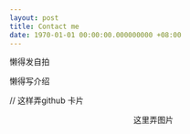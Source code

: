 ```yaml
---
layout: post
title: Contact me
date: 1970-01-01 00:00:00.000000000 +08:00
---
```


懒得发自拍

懒得写介绍

// 这样弄github 卡片
<div class="github-card" data-user="DingSoung" data-width=100% data-height=""></div>

<center>

这里弄图片
<h1>
<a href="https://github.com/DingSoung" class="fa fa-github"></a>
<a href="http://DingSoung.tk" class="fa fa-pencil"></a>
<a href="mailto:DingSoung@gmail.com" class="fa fa-envelope"></a>
</h1>

</center>
